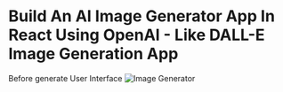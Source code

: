 # Build An AI Image Generator App In React Using OpenAI - Like DALL-E Image Generation App

Before generate User Interface
![Image Generator](https://github.com/israthnr/Ai-Image-Generator/assets/113460637/1140eac1-d0ae-4067-ac88-6e460d47908e)

